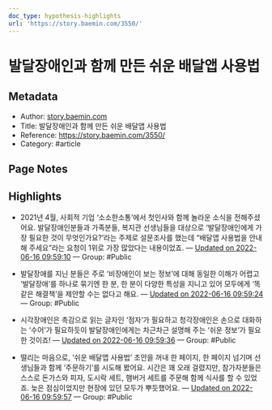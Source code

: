 ```yaml
---
doc_type: hypothesis-highlights
url: 'https://story.baemin.com/3550/'
---
```


# 발달장애인과 함께 만든 쉬운 배달앱 사용법

## Metadata
- Author: [story.baemin.com]()
- Title: 발달장애인과 함께 만든 쉬운 배달앱 사용법
- Reference: https://story.baemin.com/3550/
- Category: #article

## Page Notes
## Highlights
- 2021년 4월, 사회적 기업 ‘소소한소통’에서 첫인사와 함께 놀라운 소식을 전해주셨어요. 발달장애인분들과 가족분들, 복지관 선생님들을 대상으로 ‘발달장애인에게 가장 필요한 것이 무엇인가요?’라는 주제로 설문조사를 했는데 “배달앱 사용법을 안내해 주세요”라는 요청이 1위로 가장 많았다는 내용이었죠. — [Updated on 2022-06-16 09:59:10](https://hyp.is/iB8t1u0PEeyIacuTCORpkA/story.baemin.com/3550/) — Group: #Public

- 발달장애를 지닌 분들은 주로 ‘비장애인이 보는 정보’에 대해 동일한 이해가 어렵고 ‘발달장애’를 하나로 묶기엔 한 분, 한 분이 다양한 특성을 지니고 있어 모두에게 ‘똑같은 해결책’을 제안할 수는 없다고 해요. — [Updated on 2022-06-16 09:59:24](https://hyp.is/kDleEO0PEeyUvbs7Sr8UkA/story.baemin.com/3550/) — Group: #Public

- 시각장애인은 촉감으로 읽는 글자인 ‘점자‘가 필요하고 청각장애인은 손으로 대화하는 ‘수어‘가 필요하듯이 발달장애인에게는 차근차근 설명해 주는 ‘쉬운 정보‘가 필요한 것이죠! — [Updated on 2022-06-16 09:59:36](https://hyp.is/l6m_UO0PEeyvuvP-W-HbBw/story.baemin.com/3550/) — Group: #Public

- 떨리는 마음으로, ‘쉬운 배달앱 사용법’ 초안을 꺼내 한 페이지, 한 페이지 넘기며 선생님들과 함께 ‘주문하기’를 시도해 봤어요. 시간은 꽤 오래 걸렸지만, 참가자분들은 스스로 돈가스와 피자, 도시락 세트, 햄버거 세트를 주문해 함께 식사를 할 수 있었죠. 늦은 점심이었지만 현장에 있던 모두가 뿌듯했어요. — [Updated on 2022-06-16 09:59:57](https://hyp.is/pG8_Ju0PEeyIav8UD2A9Eg/story.baemin.com/3550/) — Group: #Public



